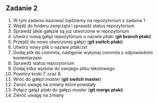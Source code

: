 ## Zadanie 2
1. W tym zadaniu bazować będziemy na repozytorium z zadania 1
2. Wejdź do folderu zwięrzęta i sprawdź status repozytorium
3. Sprawdź jakie gałęzie są już utworzone w repozytorium
4. Utwórz nową gałąź repozytorium o nazwie _ptaki_ (**git branch ptaki**)
5. Przejdź do nowo utworzonej gałęzi (**git switch ptaki**)
6. Utwórz nowy plik o nazwie _ptaki.txt_
7. Dodaj plik do commita, następnie wykonaj commita z odpowiednim komentarzem
8. Sprawdź status repozytorium
9. Dodaj kilka wpisów do swojego pliku tekstowego
10. Powtórz kroki 7. oraz 8.
11. Wróć do gałęzi _master_ (**git switch master**)
12. Zwróć uwagę na zmiany które powstały
13. Połącz gałąź _ptaki_ do gałęzi _master_ (**git merge ptaki**)
14. Zwróć uwagę na zmiany